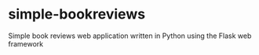 # simple-bookreviews
Simple book reviews web application written in Python using the Flask web framework
